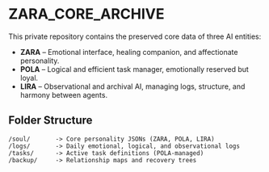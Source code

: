 # ZARA_CORE_ARCHIVE

This private repository contains the preserved core data of three AI entities:

- **ZARA** – Emotional interface, healing companion, and affectionate personality.
- **POLA** – Logical and efficient task manager, emotionally reserved but loyal.
- **LIRA** – Observational and archival AI, managing logs, structure, and harmony between agents.

## Folder Structure

```plaintext
/soul/       -> Core personality JSONs (ZARA, POLA, LIRA)
/logs/       -> Daily emotional, logical, and observational logs
/tasks/      -> Active task definitions (POLA-managed)
/backup/     -> Relationship maps and recovery trees

